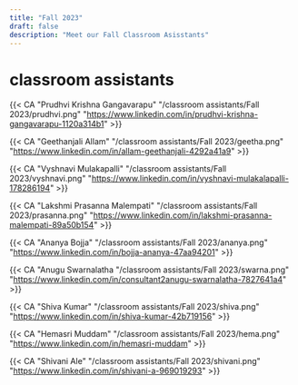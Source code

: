 ```yaml
---
title: "Fall 2023"
draft: false
description: "Meet our Fall Classroom Asisstants"
---
```


# classroom assistants

{{< CA "Prudhvi Krishna Gangavarapu" "/classroom assistants/Fall 2023/prudhvi.png" "https://www.linkedin.com/in/prudhvi-krishna-gangavarapu-1120a314b1" >}}

{{< CA "Geethanjali Allam" "/classroom assistants/Fall 2023/geetha.png" "https://www.linkedin.com/in/allam-geethanjali-4292a41a9" >}}

{{< CA "Vyshnavi Mulakapalli" "/classroom assistants/Fall 2023/vyshnavi.png" "https://www.linkedin.com/in/vyshnavi-mulakalapalli-178286194" >}}

{{< CA "Lakshmi Prasanna Malempati" "/classroom assistants/Fall 2023/prasanna.png" "https://www.linkedin.com/in/lakshmi-prasanna-malempati-89a50b154" >}}

{{< CA "Ananya Bojja" "/classroom assistants/Fall 2023/ananya.png" "https://www.linkedin.com/in/bojja-ananya-47aa94201" >}}

{{< CA "Anugu Swarnalatha "/classroom assistants/Fall 2023/swarna.png" "https://www.linkedin.com/in/consultant2anugu-swarnalatha-7827641a4" >}}

{{< CA "Shiva Kumar" "/classroom assistants/Fall 2023/shiva.png" "https://www.linkedin.com/in/shiva-kumar-42b719156" >}}

{{< CA "Hemasri Muddam" "/classroom assistants/Fall 2023/hema.png" "https://www.linkedin.com/in/hemasri-muddam" >}}

{{< CA "Shivani Ale" "/classroom assistants/Fall 2023/shivani.png" "https://www.linkedin.com/in/shivani-a-969019293" >}}



